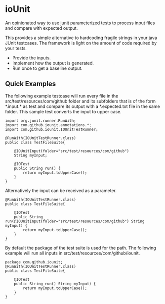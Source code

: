# ioUnit
An opinionated way to use junit parameterized tests to process input files and compare with expected output.

This provides a simple alternative to hardcoding fragile strings in your java JUnit testcases.  The framework is light on the amount of code required by your tests.
* Provide the inputs.
* Implement how the output is generated.
* Run once to get a baseline output.

## Quick Examples
The following example testcase will run every file in the src/test/resources/com/github folder and its subfolders that is of the form &ast;.input.&ast; as test and compare its output with a &ast;.expected.txt file in the same folder.  This sample test converts the input to upper case.

    import org.junit.runner.RunWith;
    import com.github.iounit.annotations.*;
    import com.github.iounit.IOUnitTestRunner;

    @RunWith(IOUnitTestRunner.class)
    public class TestFileSuite{

        @IOUnitInput(folder="src/test/resources/com/github")
        String myInput;

        @IOTest
        public String run() {
            return myInput.toUpperCase();
        }
    }
    
Alternatively the input can be received as a parameter.

    @RunWith(IOUnitTestRunner.class)
    public class TestFileSuite{

        @IOTest
        public String run(@IOUnitInput(folder="src/test/resources/com/github") String myInput) {
            return myInput.toUpperCase();
        }
    }
    
By default the package of the test suite is used for the path.  The following example will run all inputs in src/test/resources/com/github/iounit.

    package com.github.iounit;
    @RunWith(IOUnitTestRunner.class)
    public class TestFileSuite{

        @IOTest
        public String run() String myInput) {
            return myInput.toUpperCase();
        }
    }

